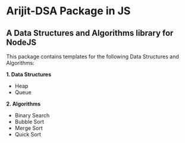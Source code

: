 # Arijit-DSA Package in JS

## A Data Structures and Algorithms library for NodeJS

>


This package contains templates for the following Data Structures and Algorithms:

**1. Data Structures**
- Heap
- Queue

**2. Algorithms**
- Binary Search
- Bubble Sort
- Merge Sort
- Quick Sort



